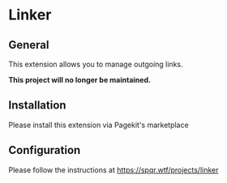 # Linker

## General
This extension allows you to manage outgoing links.

**This project will no longer be maintained.**

## Installation
Please install this extension via Pagekit's marketplace

## Configuration
Please follow the instructions at https://spqr.wtf/projects/linker
